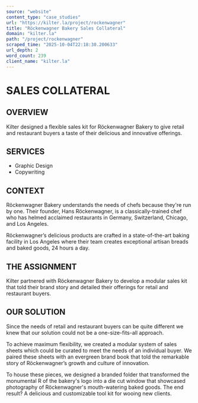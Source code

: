 ```yaml
---
source: "website"
content_type: "case_studies"
url: "https://kilter.la/project/rockenwagner"
title: "Röckenwagner Bakery Sales Collateral"
domain: "kilter.la"
path: "/project/rockenwagner"
scraped_time: "2025-10-04T22:18:30.200633"
url_depth: 2
word_count: 239
client_name: "kilter.la"
---
```


# SALES COLLATERAL

## OVERVIEW﻿

Kilter designed a flexible sales kit for Röckenwagner Bakery to give retail and restaurant buyers a taste of their delicious and innovative offerings.

## SERVICES

*   Graphic Design
*   Copywriting

## CONTEXT

Röckenwagner Bakery understands the needs of chefs because they're run by one. Their founder, Hans Röckenwagner, is a classically-trained chef who has helmed acclaimed restaurants in Germany, Switzerland, Chicago, and Los Angeles.

Röckenwagner’s delicious products are crafted in a state-of-the-art baking facility in Los Angeles where their team creates exceptional artisan breads and baked goods, 24 hours a day.

## THE ASSIGNMENT

Kilter partnered with Röckenwagner Bakery to develop a modular sales kit that told their brand story and detailed their offerings for retail and restaurant buyers.

## OUR SOLUTION

Since the needs of retail and restaurant buyers can be quite different we knew that our solution could not be a one-size-fits-all approach.

To achieve maximum flexibility, we created a modular system of sales sheets which could be curated to meet the needs of an individual buyer. We paired these sheets with an evergreen brand book that told the remarkable story of Röckenwagner’s growth and culture of innovation.

To house these pieces, we designed a branded folder that transformed the monumental R of the bakery's logo into a die cut window that showcased photography of Röckenwagner's mouth-watering baked goods. The end result? A delicious and customizable tool kit for wooing new clients.